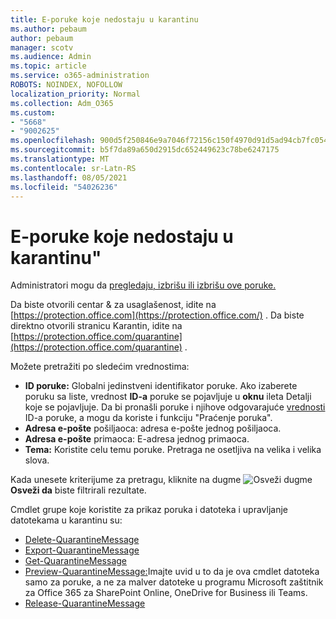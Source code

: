 ```yaml
---
title: E-poruke koje nedostaju u karantinu
ms.author: pebaum
author: pebaum
manager: scotv
ms.audience: Admin
ms.topic: article
ms.service: o365-administration
ROBOTS: NOINDEX, NOFOLLOW
localization_priority: Normal
ms.collection: Adm_O365
ms.custom:
- "5668"
- "9002625"
ms.openlocfilehash: 900d5f250846e9a7046f72156c150f4970d91d5ad94cb7fc054952228f4bf257
ms.sourcegitcommit: b5f7da89a650d2915dc652449623c78be6247175
ms.translationtype: MT
ms.contentlocale: sr-Latn-RS
ms.lasthandoff: 08/05/2021
ms.locfileid: "54026236"
---
```

# <a name="missing-emails-in-quarantine"></a>E-poruke koje nedostaju u karantinu"

Administratori mogu da [pregledaju, izbrišu ili izbrišu ove poruke.](/microsoft-365/security/office-365-security/manage-quarantined-messages-and-files)

Da biste otvorili centar & za usaglašenost, idite na [https://protection.office.com](https://protection.office.com/) . Da biste direktno otvorili stranicu Karantin, idite na [https://protection.office.com/quarantine](https://protection.office.com/quarantine) .  

Možete pretražiti po sledećim vrednostima:  

- **ID poruke:** Globalni jedinstveni identifikator poruke. Ako izaberete poruku sa liste, vrednost  **ID-a**  poruke se pojavljuje u  **oknu**  ileta Detalji koje se pojavljuje. Da bi pronašli poruke i njihove odgovarajuće [vrednosti](/microsoft-365/security/office-365-security/message-trace-scc) ID-a poruke, a mogu da koriste i funkciju "Praćenje poruka".
- **Adresa e-pošte** pošiljaoca: adresa e-pošte jednog pošiljaoca.
- **Adresa e-pošte** primaoca: E-adresa jednog primaoca.
- **Tema:** Koristite celu temu poruke. Pretraga ne osetljiva na velika i velika slova.

Kada unesete kriterijume za pretragu, kliknite na dugme ![ Osveži dugme ](/microsoft-365/media/scc-quarantine-refresh.png?view=o365-worldwide) **Osveži da** biste filtrirali rezultate.

Cmdlet grupe koje koristite za prikaz poruka i datoteka i upravljanje datotekama u karantinu su:
- [Delete-QuarantineMessage](/powershell/module/exchange/delete-quarantinemessage)
- [Export-QuarantineMessage](/powershell/module/exchange/export-quarantinemessage)
- [Get-QuarantineMessage](/powershell/module/exchange/get-quarantinemessage)
- [Preview-QuarantineMessage:](/powershell/module/exchange/preview-quarantinemessage)Imajte uvid u to da je ova cmdlet datoteka samo za poruke, a ne za malver datoteke u programu Microsoft zaštitnik za Office 365 za SharePoint Online, OneDrive for Business ili Teams.
- [Release-QuarantineMessage](/powershell/module/exchange/release-quarantinemessage)